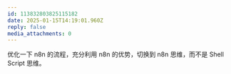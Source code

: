 ```yaml
---
id: 113832803825115182
date: 2025-01-15T14:19:01.960Z
reply: false
media_attachments: 0
---
```


优化一下 n8n 的流程，充分利用 n8n 的优势，切换到 n8n 思维，而不是 Shell Script 思维。

